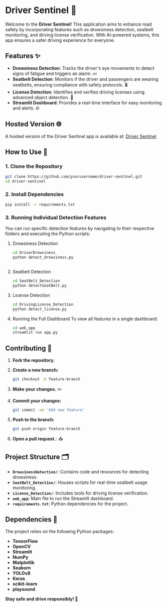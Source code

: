 # Driver Sentinel 🚗

Welcome to the **Driver Sentinel**! This application aims to enhance road safety by incorporating features such as drowsiness detection, seatbelt monitoring, and driving license verification. With AI-powered systems, this app ensures a safer driving experience for everyone.

## Features ✨

- **Drowsiness Detection**: Tracks the driver's eye movements to detect signs of fatigue and triggers an alarm. 💤  
- **Seatbelt Detection**: Monitors if the driver and passengers are wearing seatbelts, ensuring compliance with safety protocols. 🎗️  
- **License Detection**: Identifies and verifies driving licenses using advanced object detection. 📜  
- **Streamlit Dashboard**: Provides a real-time interface for easy monitoring and alerts. 🌐  

## Hosted Version 🌐

A hosted version of the Driver Sentinel app is available at: [Driver Sentinel](https://driver-sentinel.streamlit.app/)

## How to Use 🚀

### 1. Clone the Repository  
   ```bash
   git clone https://github.com/yourusername/driver-sentinel.git
   cd driver-sentinel
   ```
### 2. Install Dependencies
  ```bash
  pip install -r requirements.txt
  ```
### 3. Running Individual Detection Features
You can run specific detection features by navigating to their respective folders and executing the Python scripts:
1. Drowsiness Detection
    ```bash
    cd DriverDrowsiness
    python detect_drowsiness.py
  
    ```
2. Seatbelt Detection
    ```bash
    cd SeatBelt_Detection
    python detectSeatBelt.py
    ```
3. License Detection
    ```bash
    cd DrivingLicense_Detection
    python detect_license.py
    ```
4. Running the Full Dashboard
   To view all features in a single dashboard:
     ```bash
     cd web_app
     streamlit run app.py
     ```

## Contributing 🤝

1. **Fork the repository.**
   
2. **Create a new branch:**
   
    ```bash
    git checkout -b feature-branch
    ```
3. **Make your changes.** ✏️
   
4. **Commit your changes:**
    ```bash
    git commit -am 'Add new feature'
    ```
5. **Push to the branch:**
   
    ```bash
    git push origin feature-branch
    ```
6. **Open a pull request.**: 📥

## Project Structure 🗂️

- **`DrowsinessDetection/`**: Contains code and resources for detecting drowsiness.
- **`SeatBelt_Detection/`**: Houses scripts for real-time seatbelt usage monitoring.
- **`License_Detection/`**: Includes tools for driving license verification.
- **`web_app`**: Main file to run the Streamlit dashboard.
- **`requirements.txt`**: Python dependencies for the project.

## Dependencies 🧩

The project relies on the following Python packages:

- **TensorFlow**
- **OpenCV**
- **Streamlit**
- **NumPy**
- **Matplotlib**
- **Seaborn**
- **YOLOv8**
- **Keras**
- **scikit-learn**
- **playsound**

**Stay safe and drive responsibly! 🚦**

